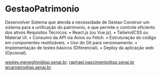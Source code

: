 # GestaoPatrimonio
Desenvolver Sistema que atenda a necessidade de Gestao
Construir um sistema para a unificação do patrimonio, e que permite o controle eficiento 
dos ativos
Requisitos Técnicos:
•	React.js (ou Vue.js).
•	TailwindCSS ou Material UI.
•	Consumo da API via Axios ou Fetch.
•	Estruturação do código em componentes reutilizáveis.
•	Uso do Git para versionamento.
•	Implementação de testes básicos (Diferencial).
•	Deploy da aplicação web (Opcional).


wesley.meneghini@sp.senai.br.
raphael.nascimento@sp.senai.br
wcarneiro@sp.senai.br
